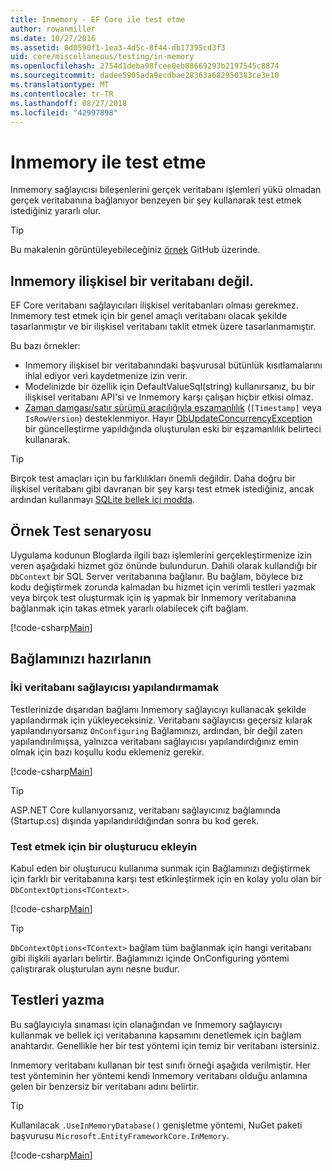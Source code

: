 ```yaml
---
title: Inmemory - EF Core ile test etme
author: rowanmiller
ms.date: 10/27/2016
ms.assetid: 0d0590f1-1ea3-4d5c-8f44-db17395cd3f3
uid: core/miscellaneous/testing/in-memory
ms.openlocfilehash: 2754d1deba98fcee0eb88669293b2197545c8874
ms.sourcegitcommit: dadee5905ada9ecdbae28363a682950383ce3e10
ms.translationtype: MT
ms.contentlocale: tr-TR
ms.lasthandoff: 08/27/2018
ms.locfileid: "42997898"
---
```

# <a name="testing-with-inmemory"></a>Inmemory ile test etme

Inmemory sağlayıcısı bileşenlerini gerçek veritabanı işlemleri yükü olmadan gerçek veritabanına bağlanıyor benzeyen bir şey kullanarak test etmek istediğiniz yararlı olur.

> [!TIP]  
> Bu makalenin görüntüleyebileceğiniz [örnek](https://github.com/aspnet/EntityFramework.Docs/tree/master/samples/core/Miscellaneous/Testing) GitHub üzerinde.

## <a name="inmemory-is-not-a-relational-database"></a>Inmemory ilişkisel bir veritabanı değil.

EF Core veritabanı sağlayıcıları ilişkisel veritabanları olması gerekmez. Inmemory test etmek için bir genel amaçlı veritabanı olacak şekilde tasarlanmıştır ve bir ilişkisel veritabanı taklit etmek üzere tasarlanmamıştır.

Bu bazı örnekler:

* Inmemory ilişkisel bir veritabanındaki başvurusal bütünlük kısıtlamalarını ihlal ediyor veri kaydetmenize izin verir.
* Modelinizde bir özellik için DefaultValueSql(string) kullanırsanız, bu bir ilişkisel veritabanı API'si ve Inmemory karşı çalışan hiçbir etkisi olmaz.
* [Zaman damgası/satır sürümü aracılığıyla eşzamanlılık](xref:core/modeling/concurrency#timestamprow-version) (`[Timestamp]` veya `IsRowVersion`) desteklenmiyor. Hayır [DbUpdateConcurrencyException](https://docs.microsoft.com/dotnet/api/microsoft.entityframeworkcore.dbupdateconcurrencyexception) bir güncelleştirme yapıldığında oluşturulan eski bir eşzamanlılık belirteci kullanarak.

> [!TIP]  
> Birçok test amaçları için bu farklılıkları önemli değildir. Daha doğru bir ilişkisel veritabanı gibi davranan bir şey karşı test etmek istediğiniz, ancak ardından kullanmayı [SQLite bellek içi modda](sqlite.md).

## <a name="example-testing-scenario"></a>Örnek Test senaryosu

Uygulama kodunun Bloglarda ilgili bazı işlemlerini gerçekleştirmenize izin veren aşağıdaki hizmet göz önünde bulundurun. Dahili olarak kullandığı bir `DbContext` bir SQL Server veritabanına bağlanır. Bu bağlam, böylece biz kodu değiştirmek zorunda kalmadan bu hizmet için verimli testleri yazmak veya birçok test oluşturmak için iş yapmak bir Inmemory veritabanına bağlanmak için takas etmek yararlı olabilecek çift bağlam.

[!code-csharp[Main](../../../../samples/core/Miscellaneous/Testing/BusinessLogic/BlogService.cs)]

## <a name="get-your-context-ready"></a>Bağlamınızı hazırlanın

### <a name="avoid-configuring-two-database-providers"></a>İki veritabanı sağlayıcısı yapılandırmamak

Testlerinizde dışarıdan bağlamı Inmemory sağlayıcıyı kullanacak şekilde yapılandırmak için yükleyeceksiniz. Veritabanı sağlayıcısı geçersiz kılarak yapılandırıyorsanız `OnConfiguring` Bağlamınızı, ardından, bir değil zaten yapılandırılmışsa, yalnızca veritabanı sağlayıcısı yapılandırdığınız emin olmak için bazı koşullu kodu eklemeniz gerekir.

[!code-csharp[Main](../../../../samples/core/Miscellaneous/Testing/BusinessLogic/BloggingContext.cs#OnConfiguring)]

> [!TIP]  
> ASP.NET Core kullanıyorsanız, veritabanı sağlayıcınız bağlamında (Startup.cs) dışında yapılandırıldığından sonra bu kod gerek.

### <a name="add-a-constructor-for-testing"></a>Test etmek için bir oluşturucu ekleyin

Kabul eden bir oluşturucu kullanıma sunmak için Bağlamınızı değiştirmek için farklı bir veritabanına karşı test etkinleştirmek için en kolay yolu olan bir `DbContextOptions<TContext>`.

[!code-csharp[Main](../../../../samples/core/Miscellaneous/Testing/BusinessLogic/BloggingContext.cs#Constructors)]

> [!TIP]  
> `DbContextOptions<TContext>` bağlam tüm bağlanmak için hangi veritabanı gibi ilişkili ayarları belirtir. Bağlamınızı içinde OnConfiguring yöntemi çalıştırarak oluşturulan aynı nesne budur.

## <a name="writing-tests"></a>Testleri yazma

Bu sağlayıcıyla sınaması için olanağından ve Inmemory sağlayıcıyı kullanmak ve bellek içi veritabanına kapsamını denetlemek için bağlam anahtardır. Genellikle her bir test yöntemi için temiz bir veritabanı istersiniz.

Inmemory veritabanı kullanan bir test sınıfı örneği aşağıda verilmiştir. Her test yönteminin her yöntemi kendi Inmemory veritabanı olduğu anlamına gelen bir benzersiz bir veritabanı adını belirtir.

>[!TIP]
> Kullanılacak `.UseInMemoryDatabase()` genişletme yöntemi, NuGet paketi başvurusu `Microsoft.EntityFrameworkCore.InMemory`.

[!code-csharp[Main](../../../../samples/core/Miscellaneous/Testing/TestProject/InMemory/BlogServiceTests.cs)]
